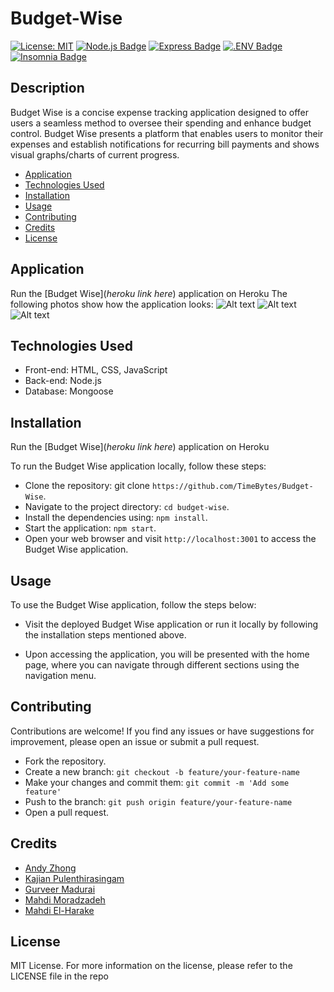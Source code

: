 # Budget-Wise</br>

[![License: MIT](https://img.shields.io/badge/License-MIT-yellow.svg)](https://opensource.org/licenses/MIT)
[![Node.js Badge](https://img.shields.io/badge/Node.js-393?logo=nodedotjs&logoColor=fff&style=flat)](https://nodejs.org/en)
[![Express Badge](https://img.shields.io/badge/Express-000?logo=express&logoColor=fff&style=flat)](https://expressjs.com/)
[![.ENV Badge](https://img.shields.io/badge/.ENV-ECD53F?logo=dotenv&logoColor=000&style=flat)](https://www.npmjs.com/package/dotenv)
[![Insomnia Badge](https://img.shields.io/badge/Insomnia-4000BF?logo=insomnia&logoColor=fff&style=flat)](https://insomnia.rest/)

## Description

  Budget Wise is a concise expense tracking application designed to offer users a seamless method to oversee their spending and enhance budget control. Budget Wise presents a platform that enables users to monitor their expenses and establish notifications for recurring bill payments and shows visual graphs/charts of current progress.
 </br>

- [Application](#Application)
- [Technologies Used](#TechnologiesUsed)
- [Installation](#Installation)
- [Usage](#usage)
- [Contributing](#Contributing)
- [Credits](#credits)
- [License](#license)

## Application

Run the [Budget Wise](*heroku link here*) application on Heroku
The following photos show how the application looks:
![Alt text](./public/images/Signup.png)
![Alt text](./public/images/Donation.png)
![Alt text](./public/images/Transaction.png)

## Technologies Used

- Front-end: HTML, CSS, JavaScript
- Back-end: Node.js
- Database: Mongoose


## Installation

Run the [Budget Wise](*heroku link here*) application on Heroku

To run the Budget Wise application locally, follow these steps:

- Clone the repository: git clone `https://github.com/TimeBytes/Budget-Wise`.
- Navigate to the project directory: `cd budget-wise`.
- Install the dependencies using: `npm install`.
- Start the application: `npm start`.
- Open your web browser and visit `http://localhost:3001` to access the Budget Wise application.

## Usage

To use the Budget Wise application, follow the steps below:

- Visit the deployed Budget Wise application or run it locally by following the installation steps mentioned above.

- Upon accessing the application, you will be presented with the home page, where you can navigate through different sections using the navigation menu.

## Contributing

Contributions are welcome! If you find any issues or have suggestions for improvement, please open an issue or submit a pull request.

- Fork the repository.
- Create a new branch: `git checkout -b feature/your-feature-name`
- Make your changes and commit them: `git commit -m 'Add some feature'`
- Push to the branch: `git push origin feature/your-feature-name`
- Open a pull request.

## Credits

- [Andy Zhong](https://github.com/TimeBytes/)
- [Kajian Pulenthirasingam](https://github.com/kajianpulenthirasingam)
- [Gurveer Madurai](https://github.com/gurverm)
- [Mahdi Moradzadeh](https://github.com/Mahdi-Moradzadeh)
- [Mahdi El-Harake](https://github.com/mahdi83777)

## License

MIT License.
For more information on the license, please refer to the LICENSE file in the repo
